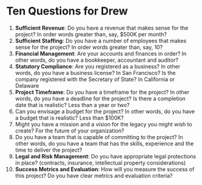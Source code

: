 # Ten Questions for Drew

1. **Sufficient Revenue**: Do you have a revenue that makes sense for the project? In order words greater than, say, $500K per month?
2. **Sufficient Staffing**: Do you have a number of employees that makes sense for the project? In order words greater than, say, 10?
3. **Financial Management**: Are your accounts and finances in order? In other words, do you have a bookkeeper, accountant and auditor?
4. **Statutory Compliance**: Are you registered as a business? In other words, do you have a business license? In San Francisco? Is the company registered with the Secretary of State? In California or Delaware
5. **Project Timeframe**: Do you have a timeframe for the project? In other words, do you have a deadline for the project? Is there a completion date that is realistic? Less than a  year or two?
6. Can you envisage a budget for the project? In other words, do you have a budget that is realistic? Less than $100K?
7. Might you have a mission and a vision for the legacy you might wish to create? For the future of your organization?
8. Do you have a team that is capable of committing to the project? In other words, do you have a team that has the skills, experience and the time to deliver the project?
9. **Legal and Risk Management**: Do you have appropriate legal protections in place? (contracts, insurance, intellectual property considerations)
10. **Success Metrics and Evaluation**: How will you measure the success of this project? Do you have clear metrics and evaluation criteria?
